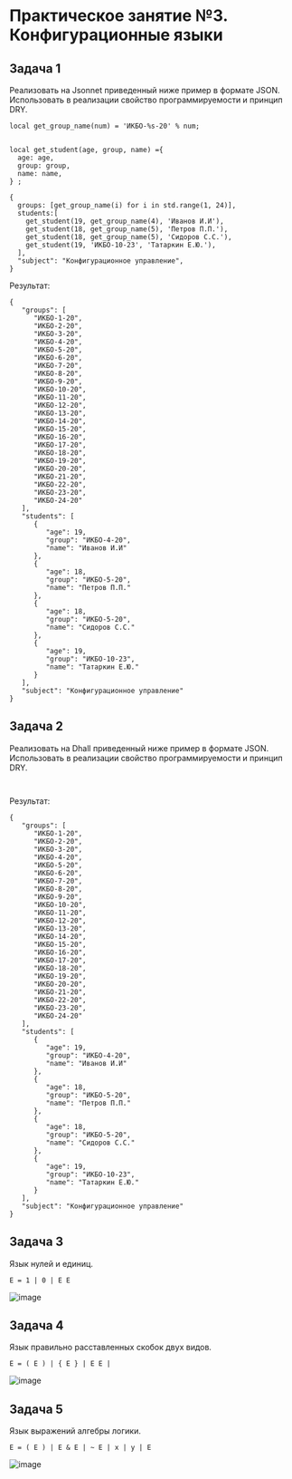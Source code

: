 # Практическое занятие №3. Конфигурационные языки

## Задача 1
Реализовать на Jsonnet приведенный ниже пример в формате JSON. Использовать в реализации свойство программируемости и принцип DRY.

```
local get_group_name(num) = 'ИКБО-%s-20' % num;


local get_student(age, group, name) ={
  age: age,
  group: group,
  name: name,
} ;

{
  groups: [get_group_name(i) for i in std.range(1, 24)],
  students:[
    get_student(19, get_group_name(4), 'Иванов И.И'),
    get_student(18, get_group_name(5), 'Петров П.П.'),
    get_student(18, get_group_name(5), 'Сидоров С.С.'),
    get_student(19, 'ИКБО-10-23', 'Татаркин Е.Ю.'),
  ],
  "subject": "Конфигурационное управление",
}
```

Результат:

```
{
   "groups": [
      "ИКБО-1-20",
      "ИКБО-2-20",
      "ИКБО-3-20",
      "ИКБО-4-20",
      "ИКБО-5-20",
      "ИКБО-6-20",
      "ИКБО-7-20",
      "ИКБО-8-20",
      "ИКБО-9-20",
      "ИКБО-10-20",
      "ИКБО-11-20",
      "ИКБО-12-20",
      "ИКБО-13-20",
      "ИКБО-14-20",
      "ИКБО-15-20",
      "ИКБО-16-20",
      "ИКБО-17-20",
      "ИКБО-18-20",
      "ИКБО-19-20",
      "ИКБО-20-20",
      "ИКБО-21-20",
      "ИКБО-22-20",
      "ИКБО-23-20",
      "ИКБО-24-20"
   ],
   "students": [
      {
         "age": 19,
         "group": "ИКБО-4-20",
         "name": "Иванов И.И"
      },
      {
         "age": 18,
         "group": "ИКБО-5-20",
         "name": "Петров П.П."
      },
      {
         "age": 18,
         "group": "ИКБО-5-20",
         "name": "Сидоров С.С."
      },
      {
         "age": 19,
         "group": "ИКБО-10-23",
         "name": "Татаркин Е.Ю."
      }
   ],
   "subject": "Конфигурационное управление"
}

```

## Задача 2
Реализовать на Dhall приведенный ниже пример в формате JSON. Использовать в реализации свойство программируемости и принцип DRY.

```


```
Результат:
```
{
   "groups": [
      "ИКБО-1-20",
      "ИКБО-2-20",
      "ИКБО-3-20",
      "ИКБО-4-20",
      "ИКБО-5-20",
      "ИКБО-6-20",
      "ИКБО-7-20",
      "ИКБО-8-20",
      "ИКБО-9-20",
      "ИКБО-10-20",
      "ИКБО-11-20",
      "ИКБО-12-20",
      "ИКБО-13-20",
      "ИКБО-14-20",
      "ИКБО-15-20",
      "ИКБО-16-20",
      "ИКБО-17-20",
      "ИКБО-18-20",
      "ИКБО-19-20",
      "ИКБО-20-20",
      "ИКБО-21-20",
      "ИКБО-22-20",
      "ИКБО-23-20",
      "ИКБО-24-20"
   ],
   "students": [
      {
         "age": 19,
         "group": "ИКБО-4-20",
         "name": "Иванов И.И"
      },
      {
         "age": 18,
         "group": "ИКБО-5-20",
         "name": "Петров П.П."
      },
      {
         "age": 18,
         "group": "ИКБО-5-20",
         "name": "Сидоров С.С."
      },
      {
         "age": 19,
         "group": "ИКБО-10-23",
         "name": "Татаркин Е.Ю."
      }
   ],
   "subject": "Конфигурационное управление"
}
```

## Задача 3
Язык нулей и единиц.

```
E = 1 | 0 | E E
```

![image](https://github.com/user-attachments/assets/c3e9b3e0-0c02-4c98-a243-d5621cd351d5)


## Задача 4
Язык правильно расставленных скобок двух видов.

```
E = ( E ) | { E } | E E | 
```

![image](https://github.com/user-attachments/assets/9bbe7d66-d925-4b64-9cb7-e0273d319a33)


## Задача 5
Язык выражений алгебры логики.

```
E = ( E ) | E & E | ~ E | x | y | E
```
![image](https://github.com/user-attachments/assets/cf03353d-76ef-47a1-afdb-b23796b9b5ed)



